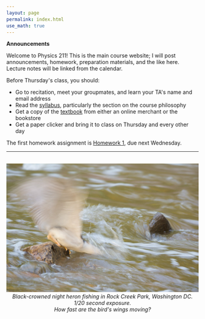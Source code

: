 ```yaml
---
layout: page 
permalink: index.html
use_math: true
---
```


**Announcements**

Welcome to Physics 211! This is the main course website; I will post announcements, homework, preparation 
materials, and the like here. Lecture notes will be linked from the calendar.

Before Thursday's class, you should:

* Go to recitation, meet your groupmates, and learn your TA's name and email address
* Read the <a href="syllabus.html">syllabus</a>, particularly the section on the course philosophy
* Get a copy of the <a href="syllabus.html#books">textbook</a> from either an online merchant or the bookstore
* Get a paper clicker and bring it to class on Thursday and every other day 

The first homework assignment is <a href="hw/hw1.pdf">Homework 1</a>, due next Wednesday.




---

<br>

<center> <img src="1600-7466.jpg">
<br>
<em>Black-crowned night heron fishing in Rock Creek Park, Washington DC. 1/20 second exposure.</em><br>
<em>How fast are the bird's wings moving?</em>
